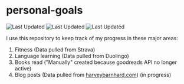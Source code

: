 # personal-goals
![Last Updated](https://img.shields.io/date/1616207837?color=FC4C02&label=Fitness%20Updated&logo=strava)
![Last Updated](https://img.shields.io/date/1616207837?color=7ac70c&label=Language%20Updated&logo=duolingo)
![Last Updated](https://img.shields.io/date/1616207837?color=e9e5cd&label=Books%20Updated&logo=goodreads)

I use this repository to keep track of my progress in these major areas:

1. Fitness (Data pulled from Strava)
2. Language learning (Data pulled from Duolingo)
3. Books read ("Manually" created because goodreads API no longer active)
4. Blog posts (Data pulled from [harveybarnhard.com](https://harveybarnhard.com)) (in progress)
